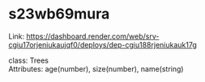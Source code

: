 # s23wb69mura
Link:
https://dashboard.render.com/web/srv-cgiu17orjeniukaujqf0/deploys/dep-cgiu188rjeniukauk17g

class: Trees
<br>
Attributes: age(number), size(number), name(string)